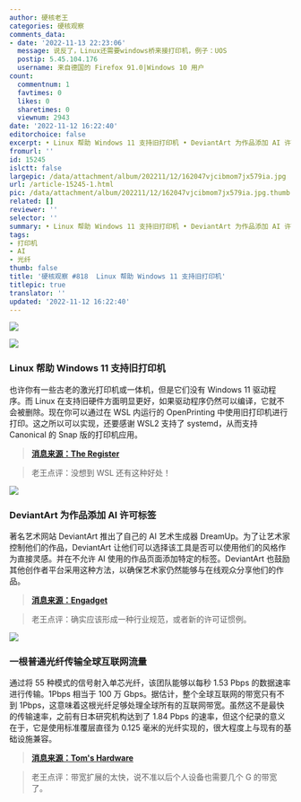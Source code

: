 ```yaml
---
author: 硬核老王
categories: 硬核观察
comments_data:
- date: '2022-11-13 22:23:06'
  message: 说反了，Linux还需要windows桥来接打印机，例子：UOS
  postip: 5.45.104.176
  username: 来自德国的 Firefox 91.0|Windows 10 用户
count:
  commentnum: 1
  favtimes: 0
  likes: 0
  sharetimes: 0
  viewnum: 2943
date: '2022-11-12 16:22:40'
editorchoice: false
excerpt: • Linux 帮助 Windows 11 支持旧打印机 • DeviantArt 为作品添加 AI 许可标签 • 一根普通光纤传输全球互联网流量
fromurl: ''
id: 15245
islctt: false
largepic: /data/attachment/album/202211/12/162047vjcibmom7jx579ia.jpg
url: /article-15245-1.html
pic: /data/attachment/album/202211/12/162047vjcibmom7jx579ia.jpg.thumb.jpg
related: []
reviewer: ''
selector: ''
summary: • Linux 帮助 Windows 11 支持旧打印机 • DeviantArt 为作品添加 AI 许可标签 • 一根普通光纤传输全球互联网流量
tags:
- 打印机
- AI
- 光纤
thumb: false
title: '硬核观察 #818  Linux 帮助 Windows 11 支持旧打印机'
titlepic: true
translator: ''
updated: '2022-11-12 16:22:40'
---
```


![](/data/attachment/album/202211/12/162047vjcibmom7jx579ia.jpg)


![](/data/attachment/album/202211/12/162057t6o2ybr1hzdrcohn.jpg)


### Linux 帮助 Windows 11 支持旧打印机


也许你有一些古老的激光打印机或一体机，但是它们没有 Windows 11 驱动程序。而 Linux 在支持旧硬件方面明显更好，如果驱动程序仍然可以编译，它就不会被删除。现在你可以通过在 WSL 内运行的 OpenPrinting 中使用旧打印机进行打印。这之所以可以实现，还要感谢 WSL2 支持了 systemd，从而支持 Canonical 的 Snap 版的打印机应用。



> 
> **[消息来源：The Register](https://www.theregister.com/2022/11/10/openprinting_keeps_old_printers_working/)**
> 
> 
> 



> 
> 老王点评：没想到 WSL 还有这种好处！
> 
> 
> 


![](/data/attachment/album/202211/12/162115rbbcujkvw8g8jwxb.jpg)


### DeviantArt 为作品添加 AI 许可标签


著名艺术网站 DeviantArt 推出了自己的 AI 艺术生成器 DreamUp。为了让艺术家控制他们的作品，DeviantArt 让他们可以选择该工具是否可以使用他们的风格作为直接灵感。并在不允许 AI 使用的作品页面添加特定的标签。DeviantArt 也鼓励其他创作者平台采用这种方法，以确保艺术家仍然能够与在线观众分享他们的作品。



> 
> **[消息来源：Engadget](https://www.engadget.com/deviant-art-is-launching-its-own-ai-art-generator-140006449.html)**
> 
> 
> 



> 
> 老王点评：确实应该形成一种行业规范，或者新的许可证惯例。
> 
> 
> 


![](/data/attachment/album/202211/12/162130spm4ehsz44pepssf.jpg)


### 一根普通光纤传输全球互联网流量


通过将 55 种模式的信号射入单芯光纤，该团队能够以每秒 1.53 Pbps 的数据速率进行传输。1Pbps 相当于 100 万 Gbps。据估计，整个全球互联网的带宽只有不到 1Pbps，这意味着这根光纤足够处理全球所有的互联网带宽。虽然这不是最快的传输速率，之前有日本研究机构达到了 1.84 Pbps 的速率，但这个纪录的意义在于，它是使用标准覆层直径为 0.125 毫米的光纤实现的，很大程度上与现有的基础设施兼容。



> 
> **[消息来源：Tom's Hardware](https://www.tomshardware.com/news/standard-fiber-optic-tech-achieves-record-153-petabit-per-second-transmissions)**
> 
> 
> 



> 
> 老王点评：带宽扩展的太快，说不准以后个人设备也需要几个 G 的带宽了。
> 
> 
>